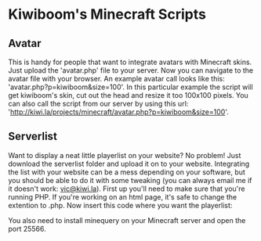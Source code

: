 # Kiwiboom's Minecraft Scripts
## Avatar
This is handy for people that want to integrate avatars with Minecraft skins. Just upload the 'avatar.php' file to your server. Now you can navigate to the avatar file with your browser. An example avatar call looks like this: 'avatar.php?p=kiwiboom&size=100'. In this particular example the script will get kiwiboom's skin, cut out the head and resize it too 100x100 pixels. You can also call the script from our server by using this url: 'http://kiwi.la/projects/minecraft/avatar.php?p=kiwiboom&size=100'.

## Serverlist
Want to display a neat little playerlist on your website? No problem! Just download the serverlist folder and upload it on to your website. Integrating the list with your website can be a mess depending on your software, but you should be able to do it with some tweaking (you can always email me if it doesn't work: vic@kiwi.la).
First up you'll need to make sure that you're running PHP. If you're working on an html page, it's safe to change the extention to .php. Now insert this code where you want the playerlist:

<?php
# You can use this snippet to integrate the serverlist into your existing website.
# You can also restyle the text and other content inside the playerlist by putting this (including php tags) inside a div.
# Make sure you are pasting this in a file ending on .php (If it's html, it is most likely safe to change that to php as your browser will read the html part as html)

// Getting contents of playerlistfile
$playerlist = file('http://path/to/serverlistfolder/?server=serverip&port=serverport&avatar=http://kiwi.la/minecraft/avatar.php'); # Replace the avatar location with your self-hosted one for faster loading

// Implode the playerlist for easy access to file
$contents = implode("", $playerlist);

// Echo it out
echo $contents;
?>

You also need to install minequery on your Minecraft server and open the port 25566.